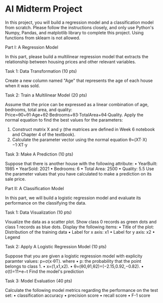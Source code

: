 # AI Midterm Project

In this project, you will build a regression model and a classification model from scratch. Please follow the instructions closely, and only use Python's Numpy, Pandas, and matplotlib library to complete this project. Using functions from sklearn is not allowed.

Part I: A Regression Model

In this part, please build a multilinear regression model that extracts the relationship between housing prices and other relevant variables. 


Task 1: Data Transformation (10 pts)

Create a new column named "Age" that represents the age of each house when it was sold.


Task 2: Train a Multilinear Model (20 pts)

Assume that the price can be expressed as a linear combination of age, bedrooms, total area, and quality:
Price=θ0+θ1⋅Age+θ2⋅Bedrooms+θ3⋅TotalArea+θ4⋅Quality.
Apply the normal equation to find the best values for the parameters:
1.	Construct matrix X and y (the matrices are defined in Week 6 notebook and Chapter 4 of the textbook).
2.	Calculate the parameter vector using the normal equation θ=(XT⋅X)−1⋅XT⋅y


Task 3: Make A Prediction (10 pts)

Suppose that there is another house with the following attribute:
•	YearBuilt: 1985
•	YearSold: 2021
•	Bedrooms: 6
•	Total Area: 2500
•	Quality: 5.5
Use the parameter values that you have calculated to make a prediction on its sale price.



Part II: A Classification Model

In this part, we will build a logistic regression model and evaluate its performance on the classifying the data.


Task 1: Data Visualization (10 pts)

Visualize the data as a scatter plot. Show class 0 records as green dots and class 1 records as blue dots. Display the following items:
•	Title of the plot: Distribution of the training data
•	Label for x axis: x1
•	Label for y axis: x2
•	Legend


Task 2: Apply A Logistic Regression Model (10 pts)

Suppose that you are given a logistic regression model with explicity paramter values:
p=σ(x⋅θT).
where
•	p: the probability that the point belongs to class 1.
•	x=(1,x1,x2).
•	θ=(θ0,θ1,θ2)=(−2.15,0.92,−0.82).
•	σ(t)=11+e−t
Find the model's prediction


Task 3: Model Evaluation (40 pts)

Calculate the following model metrics regarding the performance on the test set:
•	classification accuracy
•	precision score
•	recall score
•	F-1 score



